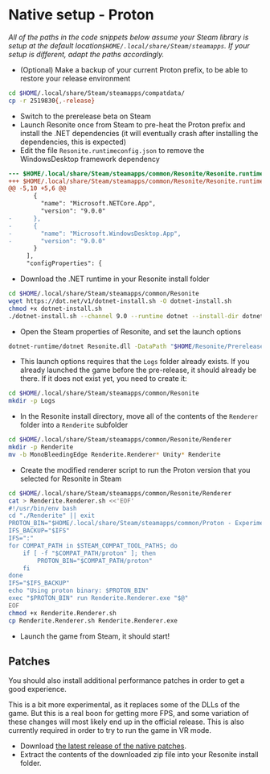 # Native setup - Proton

_All of the paths in the code snippets below assume your Steam library is setup at the default location`$HOME/.local/share/Steam/steamapps`. If your setup is different, adapt the paths accordingly._

- (Optional) Make a backup of your current Proton prefix, to be able to restore your release environment
```sh
cd $HOME/.local/share/Steam/steamapps/compatdata/
cp -r 2519830{,-release}
```
- Switch to the prerelease beta on Steam
- Launch Resonite once from Steam to pre-heat the Proton prefix and install the .NET dependencies (it will eventually crash after installing the dependencies, this is expected)
- Edit the file `Resonite.runtimeconfig.json` to remove the WindowsDesktop framework dependency
```patch
--- $HOME/.local/share/Steam/steamapps/common/Resonite/Resonite.runtimeconfig.json	2025-07-16 09:44:51.509893740 +0200
+++ $HOME/.local/share/Steam/steamapps/common/Resonite/Resonite.runtimeconfig.json	2025-07-16 12:34:45.303342913 +0200
@@ -5,10 +5,6 @@
       {
         "name": "Microsoft.NETCore.App",
         "version": "9.0.0"
-      },
-      {
-        "name": "Microsoft.WindowsDesktop.App",
-        "version": "9.0.0"
       }
     ],
     "configProperties": {
```
- Download the .NET runtime in your Resonite install folder
```sh
cd $HOME/.local/share/Steam/steamapps/common/Resonite
wget https://dot.net/v1/dotnet-install.sh -O dotnet-install.sh
chmod +x dotnet-install.sh
./dotnet-install.sh --channel 9.0 --runtime dotnet --install-dir dotnet-runtime
```
- Open the Steam properties of Resonite, and set the launch options
```sh
dotnet-runtime/dotnet Resonite.dll -DataPath "$HOME/Resonite/Prerelease/Data" -CachePath "$HOME/Resonite/Prerelease/Cache" > "Logs/$(hostname) - linux-dotnet - $(date +"%F %H_%M_%S").log" 2>&1 # %command%
```
- This launch options requires that the `Logs` folder already exists.
  If you already launched the game before the pre-release, it should already be there.
  If it does not exist yet, you need to create it:
```sh
cd $HOME/.local/share/Steam/steamapps/common/Resonite
mkdir -p Logs
```
- In the Resonite install directory, move all of the contents of the `Renderer` folder into a `Renderite` subfolder
```sh
cd $HOME/.local/share/Steam/steamapps/common/Resonite/Renderer
mkdir -p Renderite
mv -b MonoBleedingEdge Renderite.Renderer* Unity* Renderite
```
- Create the modified renderer script to run the Proton version that you selected for Resonite in Steam
```sh
cd $HOME/.local/share/Steam/steamapps/common/Resonite/Renderer
cat > Renderite.Renderer.sh <<'EOF'
#!/usr/bin/env bash
cd "./Renderite" || exit
PROTON_BIN="$HOME/.local/share/Steam/steamapps/common/Proton - Experimental/proton"
IFS_BACKUP="$IFS"
IFS=":"
for COMPAT_PATH in $STEAM_COMPAT_TOOL_PATHS; do
    if [ -f "$COMPAT_PATH/proton" ]; then
        PROTON_BIN="$COMPAT_PATH/proton"
    fi 
done
IFS="$IFS_BACKUP"
echo "Using proton binary: $PROTON_BIN"
exec "$PROTON_BIN" run Renderite.Renderer.exe "$@"
EOF
chmod +x Renderite.Renderer.sh
cp Renderite.Renderer.sh Renderite.Renderer.exe
```
- Launch the game from Steam, it should start!

## Patches

You should also install additional performance patches in order to get a good experience.

This is a bit more experimental, as it replaces some of the DLLs of the game.
But this is a real boon for getting more FPS, and some variation of these changes will most likely end up in the official release.
This is also currently required in order to try to run the game in VR mode.

- Download [the latest release of the native patches](https://github.com/Baplar/ResoniteLinuxSplitteningPatches/releases/download/v0.1.8/NativeProtonPatches.zip).
- Extract the contents of the downloaded zip file into your Resonite install folder.
